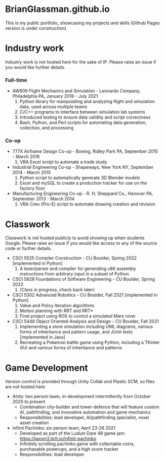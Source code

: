 # BrianGlassman.github.io
This is my public portfolio, showcasing my projects and skills
(Github Pages version is under construction)

# Industry work
Industry work is not hosted here for the sake of IP.
Please raise an issue if you would like further details.

### Full-time
- AW609 Flight Mechanics and Simulation - Leonardo Company, Philadelphia PA, January 2018 - July 2021
  1. Python library for manipulating and analyzing flight and simulation data, used across multiple teams
  2. C/C++ programs to interface between simulation lab systems
  3. Introduced testing to ensure data validity and script correctness
  4. Bash, Python, and Perl scripts for automating data generation, collection, and processing

### Co-op
- 777X Airframe Design Co-op - Boeing, Ridley Park PA, September 2015 - March 2016
  1. VBA Excel script to automate a trade study
- Industrial Engineering Co-op - Shapeways, New York NY, September 2014 - March 2015
  1. Python script to automatically generate 3D Blender models
  2. Excel and mySQL to create a production tracker for use on the factory floor
- Manufacturing Engineering Co-op - R. H. Sheppard Co., Hanover PA, September 2013 - March 2014
  1. VBA Creo (Pro-E) script to automate drawing creation and revision

# Classwork
Classwork is not hosted publicly to avoid showing up when students Google.
Please raise an issue if you would like access to any of the source code or further details.

- CSCI 5525 Compiler Construction - CU Boulder, Spring 2022 [implemented in Python]
  1. A lexer/parser and compiler for generating x86 assembly instructions from arbitrary input in a subset of Python
- CSCI 5828 Foundations of Software Engineering - CU Boulder, Spring 2022
  1. (Class in progress, check back later)
- CSCI 5302 Advanced Robotics - CU Boulder, Fall 2021 [implemented in Python]
  1. Value and Policy Iteration algorithms
  2. Motion planning with RRT and RRT*
  3. Final project using ROS to control a simulated Mars rover
- CSCI 5448 Object Oriented Analysis and Design - CU Boulder, Fall 2021
  1. Implementing a store simulation including UML diagrams, various forms of inheritance and pattern usage, and JUnit tests [implemented in Java]
  2. Recreating a Pokemon battle game using Python, including a TKinter GUI and various forms of inheritance and patterns

# Game Development
Version control is provided through Unity Collab and Plastic SCM, so files are not hosted here
- AInts: two person team, in-development intermittently from October 2020 to present
  - Combination city-builder and tower-defence that will feature custom AI, pathfinding, and innovative automation and game mechanics
  - Responsibilities: lead developer, AI/pathfinding specialist, voxel asset creation
- Infinit Pachinko: six person team, April 23-26 2021
  - Developed as part of the Ludum Dare 48 game jam: https://jaxom3.itch.io/infinit-pachinko
  - Infinitely scrolling pachinko game with collectable coins, purchasable powerups, and a high score tracker
  - Responsibilities: lead developer
